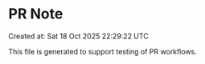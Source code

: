 # PR Note

Created at: Sat 18 Oct 2025 22:29:22 UTC

This file is generated to support testing of PR workflows.
